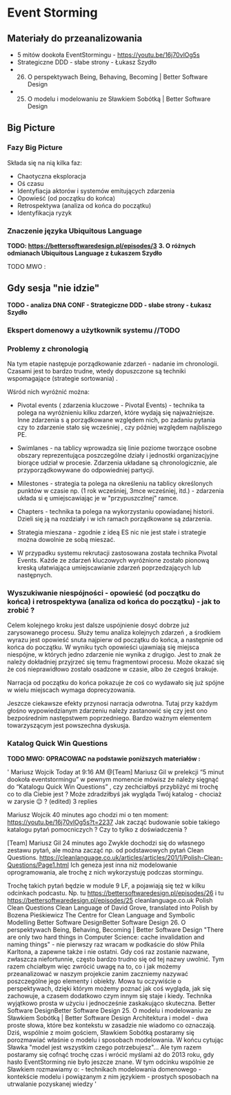 # Event Storming
## Materiały do przeanalizowania 
- 5 mitów dookoła EventStormingu - https://youtu.be/16j70vlOg5s
- Strategiczne DDD - słabe strony - Łukasz Szydło 
- 26. O perspektywach Being, Behaving, Becoming | Better Software Design
- 25. O modelu i modelowaniu ze Sławkiem Sobótką | Better Software Design
    
## Big Picture
### Fazy Big Picture
Składa się na nią kilka faz:

- Chaotyczna eksploracja
- Oś czasu
- Identyfiacja aktorów i systemów emitujących zdarzenia
- Opowieść (od początku do końca)
- Retrospektywa (analiza od końca do początku)
- Identyfikacja ryzyk

### Znaczenie języka Ubiquitous Language
**TODO: https://bettersoftwaredesign.pl/episodes/3**
**3. O różnych odmianach Ubiquitous Language z Łukaszem Szydło**

TODO MWO :

## Gdy sesja "nie idzie"

**TODO - analiza DNA CONF - Strategiczne DDD - słabe strony - Łukasz Szydło**

### Ekspert domenowy a użytkownik systemu //TODO

### Problemy z chronologią

Na tym etapie następuje porządkowanie zdarzeń - nadanie im chronologii. Czasami jest to bardzo trudne, wtedy dopuszczone są techniki wspomagające (strategie sortowania) .

Wśród nich wyróżnić można:

- Pivotal events ( zdarzenia kluczowe - Pivotal Events) - technika ta polega na wyróżnieniu kilku zdarzeń, które 
wydają się najważniejsze. Inne zdarzenia s ą porządkowane względem nich, po zadaniu pytania czy to zdarzenie stało się wcześniej , czy później względem najbliszego PE.

- Swimlanes - na tablicy wprowadza się linie poziome tworzące osobne obszary reprezentująca poszczególne działy i 
jednostki organizacjyjne biorące udział w procesie. Zdarzenia układane są chronologicznie, ale przyporządkowywane do odpowiedniej partycji.

- Milestones - strategia ta polega na określeniu na tablicy określonych punktów w czasie np. (1 rok wcześniej, 3mce 
wcześniej, itd.) - zdarzenia układa si ę umiejscawiając je w "przypuszczlnej" ramce.

- Chapters - technika ta polega na wykorzystaniu opowiadanej historii. Dzieli się ją na rozdziały i w ich ramach porządkowane są zdarzenia.

- Strategia mieszana - zgodnie z ideą ES nic nie jest stałe i strategie można dowolnie ze sobą mieszać.

- W przypadku systemu rekrutacji zastosowana została technika Pivotal Events. Każde ze zdarzeń kluczowych wyróżnione 
zostało pionową kreską ułatwiająca umiejscawianie zdarzeń poprzedzających lub następnych.


### Wyszukiwanie niespójności - opowieść (od początku do końca) i retrospektywa (analiza od końca do początku) - jak to zrobić ?

Celem kolejnego kroku jest dalsze uspójnienie dosyć dobrze już zarysowanego procesu. Służy temu analiza kolejnych zdarzeń , a środkiem wyrazu jest opowieść snuta najpierw od początku do końca, a następnie od końca do początku. W wyniku tych opowieści ujawniają się miejsca niespójne, w których jedno zdarzenie nie wynika z drugigo. Jest to znak że należy dokładniej przyjrzeć się temu fragmentowi procesu. Może okazać się że coś nieprawidłowo zostało osadzone w czasie, albo że czegoś brakuje.

Narracja od początku do końca pokazuje że coś co wydawało się już spójne w wielu miejscach wymaga doprecyzowania. 

Jeszcze ciekawsze efekty przynosi narracja odwrotna. Tutaj przy każdym głośno wypowiedzianym zdarzeniu należy zastanowić się czy jest ono bezpośrednim następstwem poprzedniego.
Bardzo ważnym elementem towarzyszącym jest powszechna dyskusja.


### Katalog Quick Win Questions

**TODO MWO: OPRACOWAC na podstawie poniższych materiałów :**  

' Mariusz Wojcik Today at 9:16 AM
@[Team] Mariusz Gil w prelekcji “5 minut dookoła eventstormingu” w pewnym momencie mówisz że należy sięgnąć do “Katalogu Quick Win Questions” , czy zechciałbyś przybliżyć mi trochę co to dla Ciebie jest ? Może zdradziłbyś jak wygląda Twój katalog - chociaż w zarysie :wink: ? (edited)
3 replies

Mariusz Wojcik  40 minutes ago
chodzi mi o ten moment: https://youtu.be/16j70vlOg5s?t=2237
Jak zacząć budowanie sobie takiego katalogu pytań pomocniczych ? Czy to tylko z doświadczenia ?

[Team] Mariusz Gil  24 minutes ago
Zwykle dochodzi się do własnego zestawu pytań, ale można zacząć np. od podstawowych pytań Clean Questions. 
https://cleanlanguage.co.uk/articles/articles/201/1/Polish-Clean-Questions/Page1.html 
Ich geneza jest inna niż modelowanie oprogramowania, ale trochę z nich wykorzystuję podczas stormingu.

Trochę takich pytań będzie w module 9 LF, a pojawiają się też w kilku odcinkach podcastu. Np. tu https://bettersoftwaredesign.pl/episodes/26 i tu https://bettersoftwaredesign.pl/episodes/25
cleanlanguage.co.uk
Polish Clean Questions
Clean Language of David Grove, translated into Polish by Bozena Pie&#347;kiewicz The Centre for Clean Language and Symbolic Modelling
Better Software DesignBetter Software Design
26. O perspektywach Being, Behaving, Becoming | Better Software Design
    "There are only two hard things in Computer Science: cache invalidation and naming things" - nie pierwszy raz wracam w podkaście do słów Phila Karltona, a zapewne także i nie ostatni. Gdy coś raz zostanie nazwane, zwłaszcza niefortunnie, często bardzo trudno się od tej nazwy uwolnić. Tym razem chciałbym więc zwrócić uwagę na to, co i jak możemy przeanalizować w naszym projekcie zanim zaczniemy nazywać poszczególne jego elementy i obiekty. Mowa tu oczywiście o perspektywach, dzięki którym możemy poznać jak coś wygląda, jak się zachowuje, a czasem dodatkowo czym innym się staje i kiedy. Technika wyjątkowo prosta w użyciu i jednocześnie zaskakująco skuteczna.
    Better Software DesignBetter Software Design
25. O modelu i modelowaniu ze Sławkiem Sobótką | Better Software Design
    Architektura i model - dwa proste słowa, które bez kontekstu w zasadzie nie wiadomo co oznaczają. Dziś, wspólnie z moim gościem, Sławkiem Sobótką postaramy się porozmawiać właśnie o modelu i sposobach modelowania. W końcu cytując Sławka "model jest wszystkim czego potrzebujesz"... Ale tym razem postaramy się cofnąć trochę czas i wrócić myślami aż do 2013 roku, gdy hasło EventStorming nie było jeszcze znane. W tym odcinku wspólnie ze Sławkiem rozmawiamy o: - technikach modelowania domenowego - kontekście modelu i powiązanym z nim językiem - prostych sposobach na utrwalanie pozyskanej wiedzy
    '
